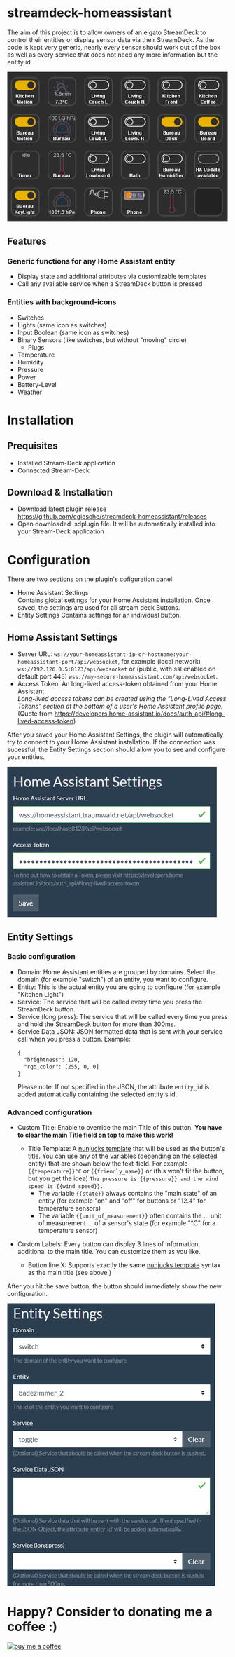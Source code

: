 # streamdeck-homeassistant
The aim of this project is to allow owners of an elgato StreamDeck to control their entities or display sensor data via
their StreamDeck. As the code is kept very generic, nearly every sensor should work out of the box as well as every
service that does not need any more information but the entity id.

![img.png](doc/example.png)

## Features
### Generic functions for any Home Assistant entity
* Display state and additional attributes via customizable templates
* Call any available service when a StreamDeck button is pressed

### Entities with background-icons
* Switches
* Lights (same icon as switches)
* Input Boolean (same icon as switches)
* Binary Sensors (like switches, but without "moving" circle)
  * Plugs
* Temperature
* Humidity
* Pressure
* Power
* Battery-Level
* Weather

# Installation
## Prequisites
* Installed Stream-Deck application
* Connected Stream-Deck

## Download & Installation
* Download latest plugin release https://github.com/cgiesche/streamdeck-homeassistant/releases
* Open downloaded .sdplugin file. It will be automatically installed into your Stream-Deck application

# Configuration
There are two sections on the plugin's cofiguration panel:
 * Home Assistant Settings  
   Contains global settings for your Home Assistant installation. Once saved, the settings are used for all stream deck Buttons.
 * Entity Settings
   Contains settings for an individual button.

## Home Assistant Settings
 * Server URL: `ws://your-homeassistant-ip-or-hostname:your-homeassistant-port/api/websocket`, for example (local network) `ws://192.126.0.5:8123/api/websocket` or (public, with ssl enabled on default port 443) `wss://my-secure-homeassistant.com/api/websocket`.
 * Access Token: An long-lived access-token obtained from your Home Assistant.  
   _Long-lived access tokens can be created using the "Long-Lived Access Tokens" section at the bottom of a user's Home Assistant profile page._ (Quote from https://developers.home-assistant.io/docs/auth_api/#long-lived-access-token)
   
After you saved your Home Assistant Settings, the plugin will automatically try to connect to your Home Assistant installation. If the connection was sucessful, the Entity Settings section should allow you to see and configure your entities.

![img_1.png](doc/ha_settings.png)

## Entity Settings
### Basic configuration
 * Domain: Home Assistant entities are grouped by domains. Select the domain (for example "switch") of an entity, you want to configure.
 * Entity: This is the actual entity you are going to configure (for example "Kitchen Light")
 * Service: The service that will be called every time you press the StreamDeck button.
 * Service (long press): The service that will be called every time you press and hold the StreamDeck button for more than 300ms.
 * Service Data JSON: JSON formatted data that is sent with your service call when you press a button.
   Example:
   ```
   {
     "brightness": 120,
     "rgb_color": [255, 0, 0]
   }
   ```
   Please note: If not specified in the JSON, the attribute `entity_id` is added automatically containing the selected entity's id. 

### Advanced configuration
 * Custom Title: Enable to override the main Title of this button. **You have to clear the main Title field on top to make this work!**
   * Title Template: A [nunjucks template](https://mozilla.github.io/nunjucks/templating.html) that will be used as the button's title. You can use any of the variables (depending on the selected entity) that are shown below the text-field. For example `{{temperature}}°C` or `{{friendly_name}}` or (this won't fit the button, but you get the idea) `The pressure is {{pressure}} and the wind speed is {{wind_speed}}.`  
     * The variable `{{state}}` always contains the "main state" of an entity (for example "on" and "off" for buttons or "12.4" for temperature sensors)
     * The variable `{{unit_of_measurement}}` often contains the ... unit of measurement ... of a sensor's state (for example "°C" for a temperature sensor)

 * Custom Labels: Every button can display 3 lines of information, additional to the main title. You can customize them as you like.
   * Button line X: Supports exactly the same [nunjucks template](https://mozilla.github.io/nunjucks/templating.html) syntax as the main title (see above.)
  
After you hit the save button, the button should immediately show the new configuration.
  
![img.png](doc/entity_settings.png)

# Happy? Consider to donating me a coffee :)
[![buy me a coffee](https://www.paypalobjects.com/en_US/i/btn/btn_donate_SM.gif)](https://www.paypal.com/donate?hosted_button_id=3UKRJEJVWV9H4)

